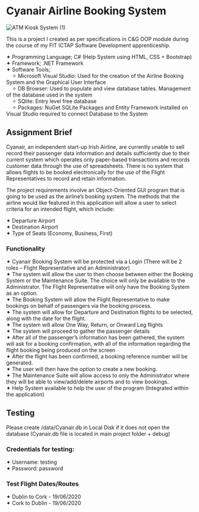 # Cyanair Airline Booking System
![ATM Kiosk System (1)](https://user-images.githubusercontent.com/22479692/123785234-3641a100-d8d0-11eb-9d09-b064a192311c.png)

 This is a project I created as per specifications in C&amp;G OOP module during the course of my FIT ICTAP Software Development apprenticeship.    
   
 ✦ Programming Language; C# (Help System using HTML, CSS + Bootstrap)  
 ✦ Framework; .NET Framework  
 ✦ Software Tools;  
    &nbsp;&nbsp;&nbsp;&nbsp;✧ Microsoft Visual Studio: Used for the creation of the Airline Booking System and the Graphical User Interface  
    &nbsp;&nbsp;&nbsp;&nbsp;✧ DB Browser: Used to populate and view database tables. Management of the database used in the system  
    &nbsp;&nbsp;&nbsp;&nbsp;✧ SQlite: Entry level free database   
    &nbsp;&nbsp;&nbsp;&nbsp;✧ Packages: NuGet SQLite Packages and Entity Framework installed on Visual Studio required to connect Database to the System  
   
 
## Assignment Brief
Cyanair, an independent start-up Irish Airline, are currently unable to sell record their passenger data information and details sufficiently due to their current system which operates only paper-based transactions and records customer data through the use of spreadsheets. There is no system that allows flights to be booked electronically for the use of the Flight Representatives to record and retain information.  
  
The project requirements involve an Object-Oriented GUI program that is going to be used as the airline’s booking system. The methods that the airline would like featured in this application will allow a user to select criteria for an intended flight, which include:  
  
✦ Departure Airport  
✦ Destination Airport  
✦ Type of Seats (Economy, Business, First)

### Functionality
✦ Cyanair Booking System will be protected via a Login (There will be 2 roles – Flight Representative and an Administrator)  
✦	The system will allow the user to then choose between either the Booking System or the Maintenance Suite. The choice will only be available to the Administrator.
  The Flight Representative will only have the Booking System as an option.  
✦	The Booking System will allow the Flight Representative to make bookings on behalf of passengers via the booking process.  
✦	The system will allow for Departure and Destination flights to be selected, along with the date for the flight.  
✦	The system will allow One Way, Return, or Onward Leg flights  
✦	The system will proceed to gather the passenger details  
✦	After all of the passenger’s information has been gathered, the system will ask for a booking confirmation, with all of the information regarding the flight booking being produced on the screen  
✦	After the flight has been confirmed, a booking reference number will be generated.   
✦	The user will then have the option to create a new booking.  
✦	The Maintenance Suite will allow access to only the Administrator where they will be able to view/add/delete airports and to view bookings.  
✦ Help System available to help the user of the program (Integrated within the application)



## Testing 
Please create /data/Cyanair.db in Local Disk if it does not open the database (Cyanair.db file is located in main project folder + debug)

### Credentials for testing: 
✦ Username: testing   
✦ Password: password  

### Test Flight Dates/Routes

✦ Dublin to Cork - 19/06/2020  
✦ Cork to Dublin - 19/06/2020  








